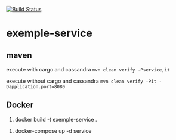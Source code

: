 [![Build Status](https://travis-ci.com/doudouchat/exemple-service.svg?branch=master)](https://travis-ci.org/doudouchat/exemple-service) 

# exemple-service

## maven

<p>execute with cargo and cassandra <code>mvn clean verify -Pservice,it</code></p>

<p>execute without cargo and cassandra <code>mvn clean verify -Pit -Dapplication.port=8080</code></p>

## Docker

<ol>
<li>docker build -t exemple-service .</li>
</ol>

<ol>
<li>docker-compose up -d service</li>
</ol>
